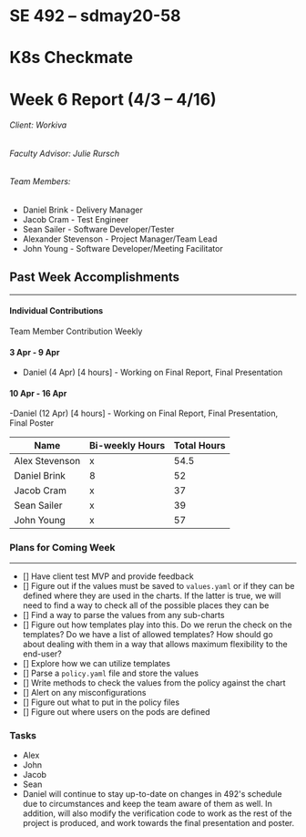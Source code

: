 SE 492 – sdmay20-58
===
# K8s Checkmate
# Week 6 Report (4/3 – 4/16)
###### Client: Workiva
###### Faculty Advisor: Julie Rursch
###### Team Members:
- Daniel Brink - Delivery Manager
- Jacob Cram - Test Engineer
- Sean Sailer - Software Developer/Tester
- Alexander Stevenson - Project Manager/Team Lead
- John Young - Software Developer/Meeting Facilitator


## Past Week Accomplishments
---
#### Individual Contributions
Team Member Contribution Weekly


#### 3 Apr - 9 Apr
- Daniel (4 Apr) [4 hours] - Working on Final Report, Final Presentation


#### 10 Apr - 16 Apr
-Daniel (12 Apr) [4 hours] - Working on Final Report, Final Presentation, Final Poster


| Name  | Bi-weekly Hours | Total Hours  |
|---|---|---|
| Alex Stevenson  | x | 54.5  |
| Daniel Brink  | 8 | 52  |
| Jacob Cram  | x | 37 |
| Sean Sailer  | x | 39  |
| John Young  | x | 57 |


### Plans for Coming Week
---
- [] Have client test MVP and provide feedback
- [] Figure out if the values must be saved to `values.yaml` or if they can be defined where they are used in the charts. If the latter is true, we will need to find a way to check all of the possible places they can be
- [] Find a way to parse the values from any sub-charts
- [] Figure out how templates play into this. Do we rerun the check on the templates? Do we have a list of allowed templates? How should go about dealing with them in a way that allows maximum flexibility to the end-user?
- [] Explore how we can utilize templates
- [] Parse a `policy.yaml` file and store the values
- [] Write methods to check the values from the policy against the chart
- [] Alert on any misconfigurations
- [] Figure out what to put in the policy files
- [] Figure out where users on the pods are defined

### Tasks 

- Alex  
- John 
- Jacob 
- Sean 
- Daniel will continue to stay up-to-date on changes in 492's schedule due to circumstances and keep the team aware of them as well.  In addition, will also modify the verification code to work as the rest of the project is produced, and work towards the final presentation and poster.

